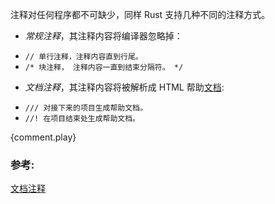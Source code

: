 注释对任何程序都不可缺少，同样 Rust 支持几种不同的注释方式。

* *常规注释*，其注释内容将编译器忽略掉：
 - `// 单行注释，注释内容直到行尾。 `
 - `/* 块注释， 注释内容一直到结束分隔符。 */`
* *文档注释*，其注释内容将被解析成 HTML 帮助[文档][docs]:
 - `/// 对接下来的项目生成帮助文档。`
 - `//! 在项目结束处生成帮助文档。`

{comment.play}

### 参考:

[文档注释][docs]

[docs]: /meta/doc.html
